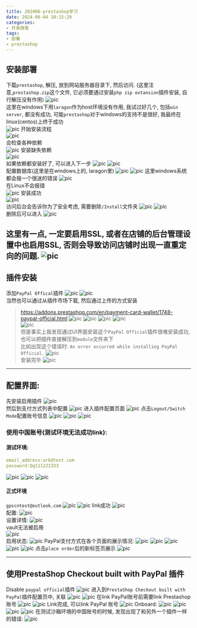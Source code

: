 ```yaml
---
title: 202406-prestashop学习
date: 2024-06-04 10:15:29
categories:
- 开发随笔
tags: 
- 部署
- prestashop
---
```


## 安装部署

下载`prestashop`, 解压, 放到网站服务器目录下, 然后访问. (这里注意,`prestashop.zip`这个文件, 它必须要通过安装`php zip extansion`插件安装, 自行解压没有作用)
![pic](./202406-prestashop学习/001.png)  
这里在windows下用`laragon`作为host环境没有作用, 我试过好几个, 包括`win server`, 都没有成功, 可能`prestashop`对于windows的支持不是很好, 我最终在linux(centos)上终于成功  
![pic](./202406-prestashop学习/002.png)
开始安装流程  
![pic](./202406-prestashop学习/003.png)  
会检查各种依赖  
![pic](./202406-prestashop学习/004.png)
安装缺失依赖  
![pic](./202406-prestashop学习/005.png)  
如果依赖都安装好了, 可以进入下一步
![pic](./202406-prestashop学习/006.png)
![pic](./202406-prestashop学习/007.png)  
配置数据库(这里是在windows上的, laragon里)
![pic](./202406-prestashop学习/008.png)
![pic](./202406-prestashop学习/009.png)
这里windows系统都会报一个很迷的错误
![pic](./202406-prestashop学习/010.png)  
在Linux不会报错  
![pic](./202406-prestashop学习/011.jpg)
安装成功      
![pic](./202406-prestashop学习/012.jpg)  
访问后台会告诉你为了安全考虑, 需要删除`/Install`文件夹
![pic](./202406-prestashop学习/015.png)
![pic](./202406-prestashop学习/014.png)  
删除后可以进入
![pic](./202406-prestashop学习/016.png)

这里有一点, 一定要启用SSL, 或者在店铺的后台管理设置中也启用SSL, 否则会导致访问店铺时出现一直重定向的问题.
![pic](./202406-prestashop学习/017.png)
---
## 插件安装
添加`PayPal Offical`插件 
![pic](./202406-prestashop学习/018.png)
![pic](./202406-prestashop学习/019.png)  
当然也可以通过从插件市场下载, 然后通过上传的方式安装  
> https://addons.prestashop.com/en/payment-card-wallet/1748-paypal-official.html
![pic](./202406-prestashop学习/020.png)
![pic](./202406-prestashop学习/021.png)
![pic](./202406-prestashop学习/0211.png)
![pic](./202406-prestashop学习/022.png)  
![pic](./202406-prestashop学习/0212.png)  
但是事实上我发现通过UI界面安装这个`PayPal Official`插件很难安装成功, 也可以把插件直接解压到`module`文件夹下  
比如出现这个错误时: `An error occurred while installing PayPal Official.`
![pic](./202406-prestashop学习/0221.png)  
安装完毕
![pic](./202406-prestashop学习/023.png)  
---
## 配置界面:  
先安装启用插件
![pic](./202406-prestashop学习/027.png)  
然后到支付方式列表中配置
![pic](./202406-prestashop学习/023.png)
进入插件配置页面
![pic](./202406-prestashop学习/024.png)
点击`Logout/Switch Mode`配置账号信息
![pic](./202406-prestashop学习/025.png)
![pic](./202406-prestashop学习/029.png)
![pic](./202406-prestashop学习/026.png)

### 使用中国账号(测试环境无法成功link):
#### 测试环境:
```yml
email_address:ark@test.com
password:Qq111222333
```
![pic](./202406-prestashop学习/030.png)
![pic](./202406-prestashop学习/031.png)
![pic](./202406-prestashop学习/032.png)
#### 正式环境
`gpscntest@outlook.com`
![pic](./202406-prestashop学习/033.png)
![pic](./202406-prestashop学习/034.png)
link成功
![pic](./202406-prestashop学习/035.png)  
配置:
![pic](./202406-prestashop学习/036.png)  
设置详情: 
![pic](./202406-prestashop学习/037.png)  
vault无法被启用  
![pic](./202406-prestashop学习/038.png)  
启用状态:
![pic](./202406-prestashop学习/039.png) 
PayPal支付方式在各个页面的展示情况: 
![pic](./202406-prestashop学习/040.png) 
![pic](./202406-prestashop学习/041.png) 
![pic](./202406-prestashop学习/042.png) 
![pic](./202406-prestashop学习/043.png) 
![pic](./202406-prestashop学习/044.png) 
点击`place order`后的新标签页展示
![pic](./202406-prestashop学习/045.png) 

---
## 使用PrestaShop Checkout built with PayPal 插件
Disable `paypal official`插件
![pic](./202406-prestashop学习/046.png) 
进入到`PrestaShop Checkout built with PayPal`插件配置页中, 关联
![pic](./202406-prestashop学习/047.png) 
![pic](./202406-prestashop学习/048.png) 
在link PayPal账号前需要link Prestashop账号
![pic](./202406-prestashop学习/049.png) 
![pic](./202406-prestashop学习/050.png) 
Link完成, 可以link PayPal 账号
![pic](./202406-prestashop学习/051.png) 
Onboard:
![pic](./202406-prestashop学习/052.png) 
![pic](./202406-prestashop学习/053.png) 
![pic](./202406-prestashop学习/054.png) 
![pic](./202406-prestashop学习/055.png) 
在测试沙箱环境的中国账号的时候, 发现出现了和另外一个插件一样的错误:
![pic](./202406-prestashop学习/056.png) 